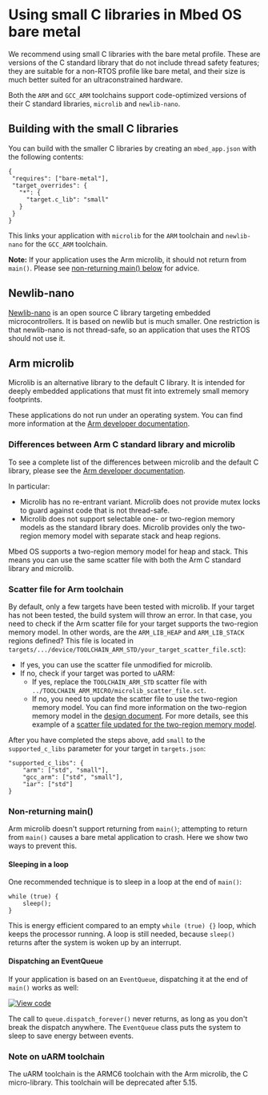 <h1 id="using-small-c-libraries">Using small C libraries in Mbed OS bare metal</h1>
<!--I think this needs to be mentioned in the usage guide from PR 1305-->

We recommend using small C libraries with the bare metal profile. These are versions of the C standard library that do not include thread safety features; they are suitable for a non-RTOS profile like bare metal, and their size is much better suited for an ultraconstrained hardware.

Both the `ARM` and `GCC_ARM` toolchains support code-optimized versions of their C standard libraries, `microlib` and `newlib-nano`.

## Building with the small C libraries

You can build with the smaller C libraries by creating an `mbed_app.json` with the following contents:

 ```
 {
  "requires": ["bare-metal"],
  "target_overrides": {
    "*": {
      "target.c_lib": "small"
    }
  }
}
```

This links your application with `microlib` for the `ARM` toolchain and `newlib-nano` for the `GCC_ARM` toolchain.

<span class="notes">**Note:** If your application uses the Arm microlib, it should not return from `main()`. Please see [non-returning main() below](#non-returning-main) for advice.</span>

## Newlib-nano

[Newlib-nano](https://community.arm.com/developer/ip-products/system/b/embedded-blog/posts/shrink-your-mcu-code-size-with-gcc-arm-embedded-4-7) is an open source C library targeting embedded microcontrollers. It is based on newlib but is much smaller. One restriction is that newlib-nano is not thread-safe, so an application that uses the RTOS should not use it.

## Arm microlib

Microlib is an alternative library to the default C library. It is intended for deeply embedded applications that must fit into extremely small memory footprints.

These applications do not run under an operating system. You can find more information at the [Arm developer documentation](https://developer.arm.com/docs/100073/0613/the-arm-c-micro-library).

### Differences between Arm C standard library and microlib

To see a complete list of the differences between microlib and the default C library, please see the [Arm developer documentation](https://developer.arm.com/docs/100073/0613/the-arm-c-micro-library/differences-between-microlib-and-the-default-c-library).

In particular:

- Microlib has no re-entrant variant. Microlib does not provide mutex locks to guard against code that is not thread-safe.
- Microlib does not support selectable one- or two-region memory models as the standard library does. Microlib provides only the two-region memory model with separate stack and heap regions.

Mbed OS supports a two-region memory model for heap and stack. This means you can use the same scatter file with both the Arm C standard library and microlib.

### Scatter file for Arm toolchain

By default, only a few targets have been tested with microlib. If your target has not been tested, the build system will throw an error. In that case, you need to check if the Arm scatter file for your target supports the two-region memory model. In other words, are the `ARM_LIB_HEAP` and `ARM_LIB_STACK` regions defined? This file is located in `targets/.../device/TOOLCHAIN_ARM_STD/your_target_scatter_file.sct`):

   - If yes, you can use the scatter file unmodified for microlib.
   - If no, check if your target was ported to uARM:
      - If yes, replace the `TOOLCHAIN_ARM_STD` scatter file with `../TOOLCHAIN_ARM_MICRO/microlib_scatter_file.sct`.
      - If no, you need to update the scatter file to use the two-region memory model. You can find more information on the two-region memory model in the [design document](https://github.com/ARMmbed/mbed-os/blob/master/docs/design-documents/platform/memory-model/ram_memory_model.md#proposed-ram-memory-model). For more details, see this example of a [scatter file updated for the two-region memory model](https://github.com/ARMmbed/mbed-os/pull/9571/files?file-filters%5B%5D=.sct#diff-0ce0bec61a6d5ac63ab5ae3afcfe7119).

After you have completed the steps above, add `small` to the `supported_c_libs` parameter for your target in `targets.json`:

```
"supported_c_libs": {
    "arm": ["std", "small"],
    "gcc_arm": ["std", "small"],
    "iar": ["std"]
}
```

### Non-returning main()

Arm microlib doesn't support returning from `main()`; attempting to return from `main()` causes a bare metal application to crash. Here we show two ways to prevent this.

#### Sleeping in a loop

One recommended technique is to sleep in a loop at the end of `main()`:
```
while (true) {
    sleep();
}
```

This is energy efficient compared to an empty `while (true) {}` loop, which keeps the processor running. A loop is still needed, because `sleep()` returns after the system is woken up by an interrupt.

#### Dispatching an EventQueue

If your application is based on an `EventQueue`, dispatching it at the end of `main()` works as well:

[![View code](https://www.mbed.com/embed/?url=https://github.com/ARMmbed/mbed-os-snippet-EventQueue_ex_2/blob/v6.7/)](https://github.com/ARMmbed/mbed-os-snippet-EventQueue_ex_2/blob/v6.7/main.cpp)

The call to `queue.dispatch_forever()` never returns, as long as you don't break the dispatch anywhere. The `EventQueue` class puts the system to sleep to save energy between events.

### Note on uARM toolchain

The uARM toolchain is the ARMC6 toolchain with the Arm microlib, the C micro-library. This toolchain will be deprecated after 5.15.
